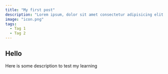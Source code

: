 ```yaml
---
title: "My first post"
description: "Lorem ipsum, dolor sit amet consectetur adipisicing elit. Sit aperiam minima odio, dicta est odit harum, officia alias sunt at earum similique cumque eligendi recusandae beatae officiis tenetur reprehenderit deleniti!"
image: "icon.png"
tags:
  - Tag 1
  - Tag 2
---
```


## Hello

Here is some description to test my learning